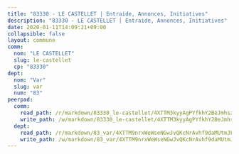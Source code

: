 ```yaml
---
title: "83330 - LE CASTELLET | Entraide, Annonces, Initiatives"
description: "83330 - LE CASTELLET | Entraide, Annonces, Initiatives"
date: 2020-01-11T14:09:21+09:00
collapsible: false
layout: commune
comm:
  nom: "LE CASTELLET"
  slug: le-castellet
  cp: "83330"
dept:
  nom: "Var"
  slug: var
  num: "83"
peerpad:
  comm:
    read_path: /r/markdown/83330_le-castellet/4XTTM3kyyAgPYfkhY2BeJmhsz95SvFNcmMCkpzLbAu4chtQti
    write_path: /w/markdown/83330_le-castellet/4XTTM3kyyAgPYfkhY2BeJmhsz95SvFNcmMCkpzLbAu4chtQti-K3TgUAaK7d8LjRiPkfPMCtVwjqogDg5znKVwZWwrn212VvsF3JjqqkiXmCF4e8pm7Hee53p1a2f6AkCzkyf3Zphm3ruYDPKkDQ4ZwjJVqKGyrznbDm1kkcYxRwDLwTpqGzRFk3eA
  dept:
    read_path: /r/markdown/83_var/4XTTM9nrxWeWseNGwJvQKcNrAvhf9daMUtmJFyuTCRVRxiQhJ
    write_path: /w/markdown/83_var/4XTTM9nrxWeWseNGwJvQKcNrAvhf9daMUtmJFyuTCRVRxiQhJ-K3TgTkbV5EeE5ztheh8tn4MGBxq8r8BVQdiSVrn3rAQKUfBUzy1SpnL7kiXYD24VhE1ooCba4S1a12268DXaVL5Dh1W3oDQu8Yj58kjUk3PAVaf4GwZWkisJBFW5Z6TWnf5Ads7a
---
```



